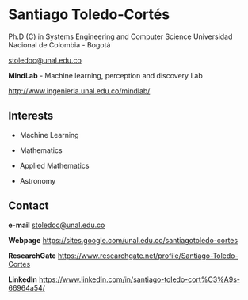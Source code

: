 # Santiago Toledo-Cortés

Ph.D (C) in Systems Engineering and Computer Science
Universidad Nacional de Colombia - Bogotá

stoledoc@unal.edu.co

**MindLab** - Machine learning, perception and discovery Lab

http://www.ingenieria.unal.edu.co/mindlab/

## Interests

- Machine Learning

- Mathematics

- Applied Mathematics

- Astronomy

## Contact

**e-mail** stoledoc@unal.edu.co

**Webpage** https://sites.google.com/unal.edu.co/santiagotoledo-cortes

**ResearchGate** https://www.researchgate.net/profile/Santiago-Toledo-Cortes

**LinkedIn** https://www.linkedin.com/in/santiago-toledo-cort%C3%A9s-66964a54/

<!---
stoledoc/stoledoc is a ✨ special ✨ repository because its `README.md` (this file) appears on your GitHub profile.
You can click the Preview link to take a look at your changes.
--->
